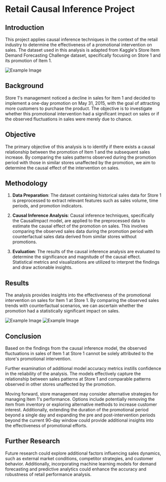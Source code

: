 # Retail Causal Inference Project

## Introduction

This project applies causal inference techniques in the context of the retail industry to determine the effectiveness of a promotional intervention on sales. The dataset used in this analysis is adapted from Kaggle's Store Item Demand Forecasting Challenge dataset, specifically focusing on Store 1 and its promotion of Item 1.

![Example Image](https://github.com/karan2909/Causal_Inference/blob/main/Promotion.png)


## Background

Store 1's management noticed a decline in sales for Item 1 and decided to implement a one-day promotion on May 31, 2015, with the goal of attracting more customers to purchase the product. The objective is to investigate whether this promotional intervention had a significant impact on sales or if the observed fluctuations in sales were merely due to chance.

## Objective

The primary objective of this analysis is to identify if there exists a causal relationship between the promotion of Item 1 and the subsequent sales increase. By comparing the sales patterns observed during the promotion period with those in similar stores unaffected by the promotion, we aim to determine the causal effect of the intervention on sales.

## Methodology

1. **Data Preparation**: The dataset containing historical sales data for Store 1 is preprocessed to extract relevant features such as sales volume, time periods, and promotion indicators.

2. **Causal Inference Analysis**: Causal inference techniques, specifically the CausalImpact model, are applied to the preprocessed data to estimate the causal effect of the promotion on sales. This involves comparing the observed sales data during the promotion period with counterfactual sales data derived from similar stores without promotions.

3. **Evaluation**: The results of the causal inference analysis are evaluated to determine the significance and magnitude of the causal effect. Statistical metrics and visualizations are utilized to interpret the findings and draw actionable insights.

## Results

The analysis provides insights into the effectiveness of the promotional intervention on sales for Item 1 at Store 1. By comparing the observed sales trends with counterfactual scenarios, we can ascertain whether the promotion had a statistically significant impact on sales.

![Example Image](https://github.com/karan2909/Causal_Inference/blob/main/Result1.png)
![Example Image](https://github.com/karan2909/Causal_Inference/blob/main/Result2.png)


## Conclusion

Based on the findings from the causal inference model, the observed fluctuations in sales of Item 1 at Store 1 cannot be solely attributed to the store's promotional intervention.

Further examination of additional model accuracy metrics instills confidence in the reliability of the analysis. The models effectively capture the relationship between sales patterns at Store 1 and comparable patterns observed in other stores unaffected by the promotion.

Moving forward, store management may consider alternative strategies for managing Item 1's performance. Options include potentially removing the item from inventory or exploring alternative methods to increase customer interest. Additionally, extending the duration of the promotional period beyond a single day and expanding the pre and post-intervention periods beyond the current 90-day window could provide additional insights into the effectiveness of promotional efforts.



## Further Research

Future research could explore additional factors influencing sales dynamics, such as external market conditions, competitor strategies, and customer behavior. Additionally, incorporating machine learning models for demand forecasting and predictive analytics could enhance the accuracy and robustness of retail performance analysis.
